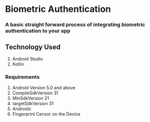 # Biometric Authentication
### A basic straight forward process of integrating biometric authentication to your app

## Technology Used
 1. Android Studio
 2. Kotlin

### Requirements
1. Android Version 5.0 and above
2. CompileSdkVersion 31
3. MinSdkVersion 21
4. targetSdkVersion 31
5. Androidx
6. Fingerprint Censor on the Device
